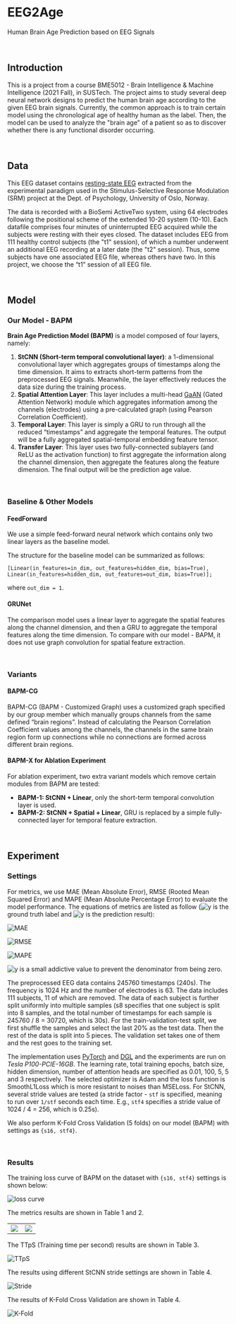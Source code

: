 # EEG2Age
Human Brain Age Prediction based on EEG Signals

<br>

## Introduction

This is a project from a course BME5012 - Brain Intelligence & Machine Intelligence (2021 Fall), in SUSTech. The project aims to study several deep neural network designs to predict the human brain age according to the given EEG brain signals. Currently, the common approach is to train certain model using the chronological age of healthy human as the label. Then, the model can be used to analyze the "brain age" of a patient so as to discover whether there is any functional disorder occurring.

<br>

## Data

This EEG dataset contains [resting-state EEG](https://openneuro.org/datasets/ds003775/versions/1.0.0) extracted from the experimental paradigm used in the Stimulus-Selective Response Modulation (SRM) project at the Dept. of Psychology, University of Oslo, Norway.

The data is recorded with a BioSemi ActiveTwo system, using 64 electrodes following the positional scheme of the extended 10-20 system (10-10). Each datafile comprises four minutes of uninterrupted EEG acquired while the subjects were resting with their eyes closed. The dataset includes EEG from 111 healthy control subjects (the "t1" session), of which a number underwent an additional EEG recording at a later date (the "t2" session). Thus, some subjects have one associated EEG file, whereas others have two. In this project, we choose the “t1” session of all EEG file.

<br>

## Model

### Our Model - BAPM

**Brain Age Prediction Model (BAPM)** is a model composed of four layers, namely:

1.   **StCNN (Short-term temporal convolutional layer)**: a 1-dimensional convolutional layer which aggregates groups of timestamps along the time dimension. It aims to extracts short-term patterns from the preprocessed EEG signals. Meanwhile, the layer effectively reduces the data size during the training process.
2.    **Spatial Attention Layer**: This layer includes a multi-head [GaAN](https://arxiv.org/pdf/1803.07294.pdf) (Gated Attention Network) module which aggregates information among the channels (electrodes) using a pre-calculated graph (using Pearson Correlation Coefficient).
3.   **Temporal Layer**: This layer is simply a GRU to run through all the reduced “timestamps” and aggregate the temporal features. The output will be a fully aggregated spatial-temporal embedding feature tensor.
4.   **Transfer Layer**: This layer uses two fully-connected sublayers (and ReLU as the activation function) to first aggregate the information along the channel dimension, then aggregate the features along the feature dimension. The final output will be the prediction age value.

<br>

### Baseline & Other Models

#### FeedForward

We use a simple feed-forward neural network which contains only two linear layers as the baseline model.

The structure for the baseline model can be summarized as follows:
```text
[Linear(in_features=in_dim, out_features=hidden_dim, bias=True),
Linear(in_features=hidden_dim, out_features=out_dim, bias=True)];
```
where `out_dim = 1`.

#### GRUNet

The comparison model uses a linear layer to aggregate the spatial features along the channel dimension, and then a GRU to aggregate the temporal features along the time dimension. To compare with our model - BAPM, it does not use graph convolution for spatial feature extraction.

<br>

### Variants

#### BAPM-CG

BAPM-CG (BAPM - Customized Graph) uses a customized graph specified by our group member which manually groups channels from the same defined “brain regions”. Instead of calculating the Pearson Correlation Coefficient values among the channels, the channels in the same brain region form up connections while no connections are formed across different brain regions.

#### BAPM-X for Ablation Experiment

For ablation experiment, two extra variant models which remove certain modules from BAPM are tested:

-   **BAPM-1: StCNN + Linear**, only the short-term temporal convolution layer is used.
-   **BAPM-2: StCNN + Spatial + Linear**, GRU is replaced by a simple fully-connected layer for temporal feature extraction.

<br>

## Experiment

### Settings

For metrics, we use MAE (Mean Absolute Error), RMSE (Rooted Mean Squared Error) and MAPE (Mean Absolute Percentage Error) to evaluate the model performance. The equations of metrics are listed as follow (![y](https://render.githubusercontent.com/render/math?math=y) is the ground truth label and ![y](https://render.githubusercontent.com/render/math?math=\hat{y}) is the prediction result): 

![MAE](https://render.githubusercontent.com/render/math?math=MAE(y,%20\hat{y})%20=%20\frac{1}{z}\sum_{i=1}^{z}|y%20-%20\hat{y}|)

![RMSE](https://render.githubusercontent.com/render/math?math=RMSE(y,%20\hat{y})%20=%20\sqrt{\frac{1}{z}\sum_{i=1}^{z}(y%20-%20\hat{y})^2})

![MAPE](https://render.githubusercontent.com/render/math?math=MAPE(y,%20\hat{y})%20=%20\frac{1}{z}\sum_{i=1}^{z}|\frac{y%20-%20\hat{y}}{y%20%2B%20\epsilon}|)

![y](https://render.githubusercontent.com/render/math?math=\epsilon) is a small addictive value to prevent the denominator from being zero.

The preprocessed EEG data contains 245760 timestamps (240s). The frequency is 1024 Hz and the number of electrodes is 63. The data includes 111 subjects, 11 of which are removed. The data of each subject is further split uniformly into multiple samples (s8 specifies that one subject is split into 8 samples, and the total number of timestamps for each sample is 245760 / 8 = 30720, which is 30s). For the train-validation-test split, we first shuffle the samples and select the last 20% as the test data. Then the rest of the data is split into 5 pieces. The validation set takes one of them and the rest goes to the training set.

The implementation uses [PyTorch](https://pytorch.org/) and [DGL](https://www.dgl.ai/) and the experiments are run on *Tesla P100-PCIE-16GB*. The learning rate, total training epochs, batch size, hidden dimension, number of attention heads are specified as 0.01, 100, 5, 5 and 3 respectively. The selected optimizer is Adam and the loss function is SmoothL1Loss which is more resistant to noises than MSELoss. For StCNN, several stride values are tested (a stride factor - `stf` is specified, meaning to run over `1/stf` seconds each time. E.g., `stf4` specifies a stride value of 1024 / 4 = 256, which is 0.25s).

We also perform K-Fold Cross Validation (5 folds) on our model (BAPM) with settings as `{s16, stf4}`.

<br>

### Results

The training loss curve of BAPM on the dataset with `{s16, stf4}` settings is shown below:

![loss curve](res/BAPM/20211221_20_58_10_BAPM_s16_train.png)

The metrics results are shown in Table 1 and 2.

<table>
    <tr>
        <td>
            <img src="res/t1_metrics_1.png" />
        </td>
        <td>
            <img src="res/t2_metrics_2.png" />
        </td>
    </tr>
</table>

The TTpS (Training time per second) results are shown in Table 3.

![TTpS](res/t3_TTpS.png)

The results using different StCNN stride settings are shown in Table 4.

![Stride](res/t4_stride.png)

The results of K-Fold Cross Validation are shown in Table 4.

![K-Fold](res/t5_kfold.png)

<br>